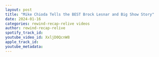 ```yaml
---
layout: post
title: "Mike Chioda Tells the BEST Brock Lesnar and Big Show Story"
date: 2024-01-16
categories: rewind-recap-relive videos
author: rewind-recap-relive
spotify_track_id: 
youtube_video_id: XxljD0QcnW8
apple_track_id: 
youtube_metadata: 
---
```

